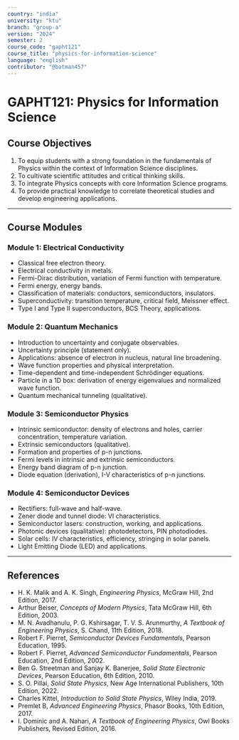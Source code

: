 ```yaml
---
country: "india"
university: "ktu"
branch: "group-a"
version: "2024"
semester: 2
course_code: "gapht121"
course_title: "physics-for-information-science"
language: "english"
contributor: "@batman457"
---
```



# GAPHT121: Physics for Information Science

## Course Objectives
1. To equip students with a strong foundation in the fundamentals of Physics within the context of Information Science disciplines.
2. To cultivate scientific attitudes and critical thinking skills.
3. To integrate Physics concepts with core Information Science programs.
4. To provide practical knowledge to correlate theoretical studies and develop engineering applications.

---

## Course Modules

### Module 1: Electrical Conductivity
- Classical free electron theory.
- Electrical conductivity in metals.
- Fermi-Dirac distribution, variation of Fermi function with temperature.
- Fermi energy, energy bands.
- Classification of materials: conductors, semiconductors, insulators.
- Superconductivity: transition temperature, critical field, Meissner effect.
- Type I and Type II superconductors, BCS Theory, applications.

### Module 2: Quantum Mechanics
- Introduction to uncertainty and conjugate observables.
- Uncertainty principle (statement only).
- Applications: absence of electron in nucleus, natural line broadening.
- Wave function properties and physical interpretation.
- Time-dependent and time-independent Schrödinger equations.
- Particle in a 1D box: derivation of energy eigenvalues and normalized wave function.
- Quantum mechanical tunneling (qualitative).

### Module 3: Semiconductor Physics
- Intrinsic semiconductor: density of electrons and holes, carrier concentration, temperature variation.
- Extrinsic semiconductors (qualitative).
- Formation and properties of p-n junctions.
- Fermi levels in intrinsic and extrinsic semiconductors.
- Energy band diagram of p-n junction.
- Diode equation (derivation), I-V characteristics of p-n junctions.

### Module 4: Semiconductor Devices
- Rectifiers: full-wave and half-wave.
- Zener diode and tunnel diode: VI characteristics.
- Semiconductor lasers: construction, working, and applications.
- Photonic devices (qualitative): photodetectors, PIN photodiodes.
- Solar cells: IV characteristics, efficiency, stringing in solar panels.
- Light Emitting Diode (LED) and applications.

---
## References
- H. K. Malik and A. K. Singh, *Engineering Physics*, McGraw Hill, 2nd Edition, 2017.  
- Arthur Beiser, *Concepts of Modern Physics*, Tata McGraw Hill, 6th Edition, 2003.  
- M. N. Avadhanulu, P. G. Kshirsagar, T. V. S. Arunmurthy, *A Textbook of Engineering Physics*, S. Chand, 11th Edition, 2018.  
- Robert F. Pierret, *Semiconductor Devices Fundamentals*, Pearson Education, 1995.  
- Robert F. Pierret, *Advanced Semiconductor Fundamentals*, Pearson Education, 2nd Edition, 2002.  
- Ben G. Streetman and Sanjay K. Banerjee, *Solid State Electronic Devices*, Pearson Education, 6th Edition, 2010.  
- S. O. Pillai, *Solid State Physics*, New Age International Publishers, 10th Edition, 2022.  
- Charles Kittel, *Introduction to Solid State Physics*, Wiley India, 2019.  
- Premlet B, *Advanced Engineering Physics*, Phasor Books, 10th Edition, 2017.  
- I. Dominic and A. Nahari, *A Textbook of Engineering Physics*, Owl Books Publishers, Revised Edition, 2016.
